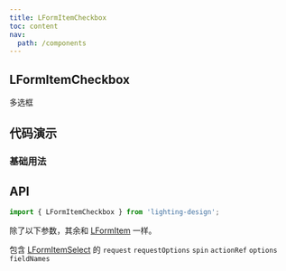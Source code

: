 ```yaml
---
title: LFormItemCheckbox
toc: content
nav:
  path: /components
---
```


## LFormItemCheckbox

多选框

## 代码演示

### 基础用法

<code src='./demos/demo.tsx'></code>

## API

```ts
import { LFormItemCheckbox } from 'lighting-design';
```

除了以下参数，其余和 [LFormItem](/components/form-item) 一样。

包含 [LFormItemSelect](/components/form-item-select#api) 的 `request` `requestOptions` `spin` `actionRef` `options` `fieldNames`
